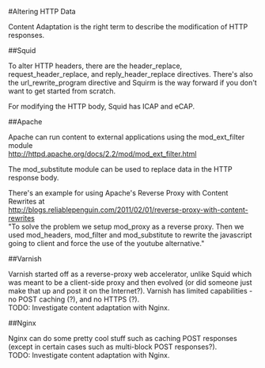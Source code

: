 #Altering HTTP Data

Content Adaptation is the right term to describe the modification of HTTP responses.

##Squid

To alter HTTP headers, there are the header_replace, request_header_replace, and reply_header_replace directives. There's also the url_rewrite_program directive and Squirm is the way forward if you don't want to get started from scratch.

For modifying the HTTP body, Squid has ICAP and eCAP.

##Apache

Apache can run content to external applications using the mod_ext_filter module  
http://httpd.apache.org/docs/2.2/mod/mod_ext_filter.html

The mod_substitute module can be used to replace data in the HTTP response body.

There's an example for using Apache's Reverse Proxy with Content Rewrites at  
http://blogs.reliablepenguin.com/2011/02/01/reverse-proxy-with-content-rewrites  
"To solve the problem we setup mod_proxy as a reverse proxy. Then we used mod_headers, mod_filter and mod_substitute to rewrite the javascript going to client and force the use of the youtube alternative."

##Varnish

Varnish started off as a reverse-proxy web accelerator, unlike Squid which was meant to be a client-side proxy and then evolved (or did someone just make that up and post it on the Internet?). Varnish has limited capabilities - no POST caching (?), and no HTTPS (?).  
TODO: Investigate content adaptation with Nginx.

##Nginx

Nginx can do some pretty cool stuff such as caching POST responses (except in certain cases such as multi-block POST responses?).  
TODO: Investigate content adaptation with Nginx.
